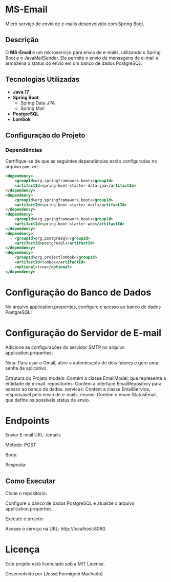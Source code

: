 # MS-Email

Micro serviço de envio de e-mails desenvolvido com Spring Boot.

## Descrição

O **MS-Email** é um microserviço para envio de e-mails, utilizando o Spring Boot e o JavaMailSender. Ele permite o envio de mensagens de e-mail e armazena o status do envio em um banco de dados PostgreSQL.

## Tecnologias Utilizadas

- **Java 17**
- **Spring Boot**
  - Spring Data JPA
  - Spring Mail
- **PostgreSQL**
- **Lombok**

## Configuração do Projeto

### Dependências

Certifique-se de que as seguintes dependências estão configuradas no arquivo `pom.xml`:

```xml
<dependency>
    <groupId>org.springframework.boot</groupId>
    <artifactId>spring-boot-starter-data-jpa</artifactId>
</dependency>
<dependency>
    <groupId>org.springframework.boot</groupId>
    <artifactId>spring-boot-starter-mail</artifactId>
</dependency>
<dependency>
    <groupId>org.springframework.boot</groupId>
    <artifactId>spring-boot-starter-web</artifactId>
</dependency>
<dependency>
    <groupId>org.postgresql</groupId>
    <artifactId>postgresql</artifactId>
</dependency>
<dependency>
    <groupId>org.projectlombok</groupId>
    <artifactId>lombok</artifactId>
    <optional>true</optional>
</dependency>
```

# Configuração do Banco de Dados
No arquivo application.properties, configure o acesso ao banco de dados PostgreSQL:

# Configuração do Servidor de E-mail
Adicione as configurações do servidor SMTP no arquivo application.properties:

Nota: Para usar o Gmail, ative a autenticação de dois fatores e gere uma senha de aplicativo.

Estrutura do Projeto
models: Contém a classe EmailModel, que representa a entidade de e-mail.
repositories: Contém a interface EmailRepository para acesso ao banco de dados.
services: Contém a classe EmailService, responsável pelo envio de e-mails.
enums: Contém o enum StatusEmail, que define os possíveis status de envio.

# Endpoints
Enviar E-mail
URL: /emails

Método: POST

Body:

Resposta:

## Como Executar
Clone o repositório:

Configure o banco de dados PostgreSQL e atualize o arquivo application.properties.

Execute o projeto:

Acesse o serviço na URL: http://localhost:8080.

# Licença
Este projeto está licenciado sob a MIT License.

Desenvolvido por [Jessé Formigoni Machado]

